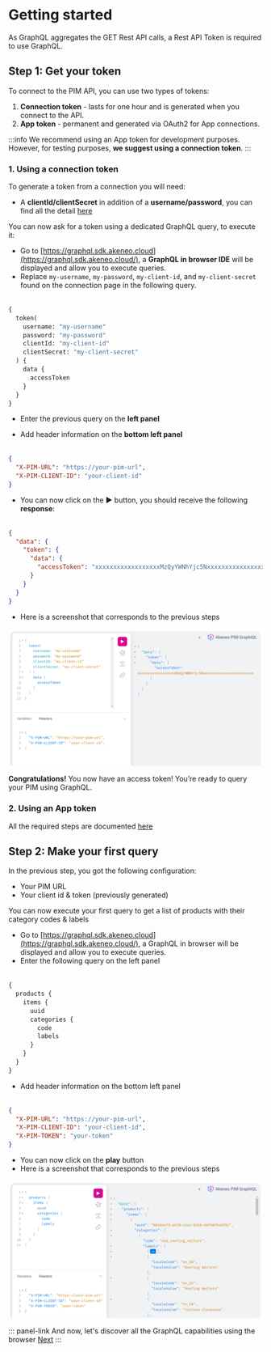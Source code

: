 # Getting started

As GraphQL aggregates the GET Rest API calls, a Rest API Token is required to use GraphQL.

## Step 1: Get your token

To connect to the PIM API, you can use two types of tokens:
1. **Connection token** - lasts for one hour and is generated when you connect to the API.
2. **App token** - permanent and generated via OAuth2 for App connections.

:::info
We recommend using an App token for development purposes. However, for testing purposes, **we suggest using a connection token**.
:::

### 1. Using a connection token
To generate a token from a connection you will need:

* A **clientId/clientSecret** in addition of a **username/password**, you can find all the detail [here](https://api.akeneo.com/getting-started/your-first-tutorial-4x/step-1.html#step-1-create-a-connection)

You can now ask for a token using a dedicated GraphQL query, to execute it:

- Go to [https://graphql.sdk.akeneo.cloud](https://graphql.sdk.akeneo.cloud/), a **GraphQL in browser IDE** will be displayed and allow you to execute queries.
- Replace `my-username`, `my-password`, `my-client-id`, and `my-client-secret` found on the connection page in the following query.

```graphql [snippet:GraphQL]

{
  token(
    username: "my-username"
    password: "my-password"
    clientId: "my-client-id"
    clientSecret: "my-client-secret"
  ) {
    data {
      accessToken
    }
  }
}

```
- Enter the previous query on the **left panel**

- Add header information on the **bottom left panel**

```json [snippet:JSON]

{
  "X-PIM-URL": "https://your-pim-url",
  "X-PIM-CLIENT-ID": "your-client-id"
}
```

- You can now click on the **▶️** button, you should receive the following **response**:

```json [snippet:JSON]

{
  "data": {
    "token": {
      "data": {
        "accessToken": "xxxxxxxxxxxxxxxxxxMzQyYWNhYjc5Nxxxxxxxxxxxxxxxxxxxxxxxx"
      }
    }
  }
}
```

- Here is a screenshot that corresponds to the previous steps

![Graphql-Token-Query](../img/graphql/query-token.png)

**Congratulations!** You now have an access token! You’re ready to query your PIM using GraphQL.

### 2. Using an App token

All the required steps are documented [here](https://api.akeneo.com/tutorials/how-to-get-your-app-token.html#)

## Step 2: Make your first query

In the previous step, you got the following configuration:
* Your PIM URL
* Your client id & token (previously generated)

You can now execute your first query to get a list of products with their category codes & labels

- Go to [https://graphql.sdk.akeneo.cloud](https://graphql.sdk.akeneo.cloud/), a GraphQL in browser will be displayed and allow you to execute queries.
- Enter the following query on the left panel

```graphql [snippet:GraphQL]

{
  products {
    items {
      uuid
      categories {
        code
        labels
      }
    }
  }
}
```

- Add header information on the bottom left panel

```json [snippet:JSON]

{
  "X-PIM-URL": "https://your-pim-url",
  "X-PIM-CLIENT-ID": "your-client-id",
  "X-PIM-TOKEN": "your-token"
}
```

- You can now click on the **play** button
- Here is a screenshot that corresponds to the previous steps

![Graphql-First-Query](../img/graphql/query-getting-started.png)

::: panel-link And now, let's discover all the GraphQL capabilities using the browser [Next](/graphql/browse-graphql-capabilities.html)
:::
